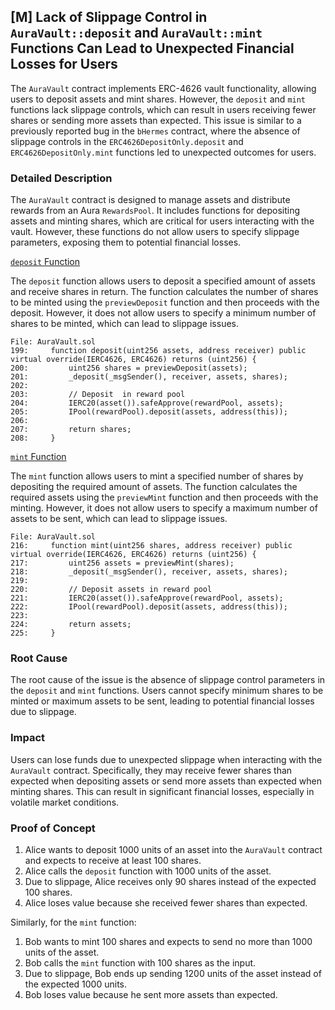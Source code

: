 ## [M] Lack of Slippage Control in `AuraVault::deposit` and `AuraVault::mint` Functions Can Lead to Unexpected Financial Losses for Users

The `AuraVault` contract implements ERC-4626 vault functionality, allowing users to deposit assets and mint shares. However, the `deposit` and `mint` functions lack slippage controls, which can result in users receiving fewer shares or sending more assets than expected. This issue is similar to a previously reported bug in the `bHermes` contract, where the absence of slippage controls in the `ERC4626DepositOnly.deposit` and `ERC4626DepositOnly.mint` functions led to unexpected outcomes for users.

### Detailed Description

The `AuraVault` contract is designed to manage assets and distribute rewards from an Aura `RewardsPool`. It includes functions for depositing assets and minting shares, which are critical for users interacting with the vault. However, these functions do not allow users to specify slippage parameters, exposing them to potential financial losses.

[`deposit` Function](relative_path_091409:src/vendor/AuraVault.sol#L199-L208)

The `deposit` function allows users to deposit a specified amount of assets and receive shares in return. The function calculates the number of shares to be minted using the `previewDeposit` function and then proceeds with the deposit. However, it does not allow users to specify a minimum number of shares to be minted, which can lead to slippage issues.

```solidity
File: AuraVault.sol
199:     function deposit(uint256 assets, address receiver) public virtual override(IERC4626, ERC4626) returns (uint256) {
200:         uint256 shares = previewDeposit(assets);
201:         _deposit(_msgSender(), receiver, assets, shares);
202: 
203:         // Deposit  in reward pool
204:         IERC20(asset()).safeApprove(rewardPool, assets);
205:         IPool(rewardPool).deposit(assets, address(this));
206: 
207:         return shares;
208:     }
```

[`mint` Function](relative_path_091409:src/vendor/AuraVault.sol#L216-L225)

The `mint` function allows users to mint a specified number of shares by depositing the required amount of assets. The function calculates the required assets using the `previewMint` function and then proceeds with the minting. However, it does not allow users to specify a maximum number of assets to be sent, which can lead to slippage issues.

```solidity
File: AuraVault.sol
216:     function mint(uint256 shares, address receiver) public virtual override(IERC4626, ERC4626) returns (uint256) {
217:         uint256 assets = previewMint(shares);
218:         _deposit(_msgSender(), receiver, assets, shares);
219: 
220:         // Deposit assets in reward pool
221:         IERC20(asset()).safeApprove(rewardPool, assets);
222:         IPool(rewardPool).deposit(assets, address(this));
223: 
224:         return assets;
225:     }
```

### Root Cause

The root cause of the issue is the absence of slippage control parameters in the `deposit` and `mint` functions. Users cannot specify minimum shares to be minted or maximum assets to be sent, leading to potential financial losses due to slippage.

### Impact

Users can lose funds due to unexpected slippage when interacting with the `AuraVault` contract. Specifically, they may receive fewer shares than expected when depositing assets or send more assets than expected when minting shares. This can result in significant financial losses, especially in volatile market conditions.

### Proof of Concept

1. Alice wants to deposit 1000 units of an asset into the `AuraVault` contract and expects to receive at least 100 shares.
2. Alice calls the `deposit` function with 1000 units of the asset.
3. Due to slippage, Alice receives only 90 shares instead of the expected 100 shares.
4. Alice loses value because she received fewer shares than expected.

Similarly, for the `mint` function:

1. Bob wants to mint 100 shares and expects to send no more than 1000 units of the asset.
2. Bob calls the `mint` function with 100 shares as the input.
3. Due to slippage, Bob ends up sending 1200 units of the asset instead of the expected 1000 units.
4. Bob loses value because he sent more assets than expected.



